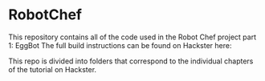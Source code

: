 # RobotChef
This repository contains all of the code used in the Robot Chef project part 1: EggBot
The full build instructions can be found on Hackster here: 

This repo is divided into folders that correspond to the individual chapters of the tutorial on Hackster.
